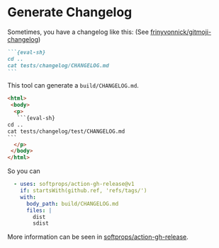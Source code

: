 # Generate Changelog

Sometimes, you have a changelog like this: (See
[frinyvonnick/gitmoji-changelog](https://github.com/frinyvonnick/gitmoji-changelog))

````markdown
```{eval-sh}
cd ..
cat tests/changelog/CHANGELOG.md
```
````

This tool can generate a `build/CHANGELOG.md`.

````html
<html>
 <body>
  <p>
   ```{eval-sh}
cd ..
cat tests/changelog/test/CHANGELOG.md
```
  </p>
 </body>
</html>

````

So you can

```yaml
  - uses: softprops/action-gh-release@v1
    if: startsWith(github.ref, 'refs/tags/')
    with:
      body_path: build/CHANGELOG.md
      files: |
        dist
        sdist
```

More information can be seen in
[softprops/action-gh-release](https://github.com/softprops/action-gh-release).
